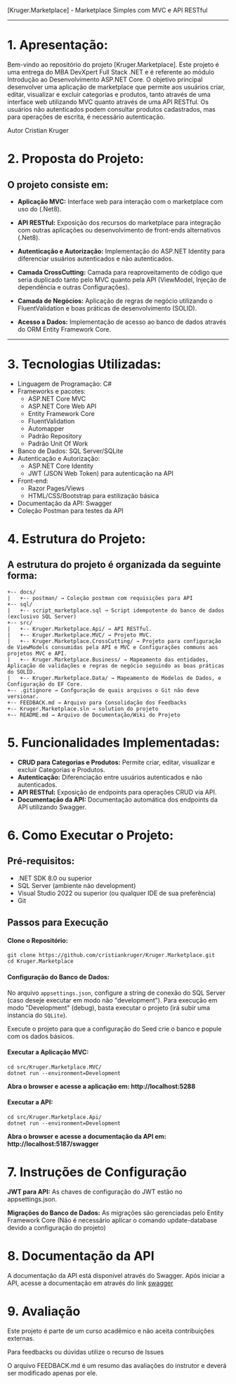
[Kruger.Marketplace] - Marketplace Simples com MVC e API RESTful

---

# 1. Apresentação:

Bem-vindo ao repositório do projeto [Kruger.Marketplace]. Este projeto é uma entrega do MBA DevXpert Full Stack .NET e é referente ao módulo Introdução ao Desenvolvimento ASP.NET Core. O objetivo principal desenvolver uma aplicação de marketplace que permite aos usuários criar, editar, visualizar e excluir categorias e produtos, tanto através de uma interface web utilizando MVC quanto através de uma API RESTful. Os usuários não autenticados podem consultar produtos cadastrados, mas para operações de escrita, é necessário autenticação.

Autor
Cristian Kruger


# 2. Proposta do Projeto:

## O projeto consiste em:

- **Aplicação MVC:** Interface web para interação com o marketplace com uso do (.Net8).

- **API RESTful:** Exposição dos recursos do marketplace para integração com outras aplicações ou desenvolvimento de front-ends alternativos (.Net8).

- **Autenticação e Autorização:** Implementação do ASP.NET Identity para diferenciar usuários autenticados e não autenticados.

- **Camada CrossCutting:** Camada para reaproveitamento de código que seria duplicado tanto pelo MVC quanto pela API (ViewModel, Injeção de dependência e outras Configurações).

- **Camada de Negócios:** Aplicação de regras de negócio utilizando o FluentValidation e boas práticas de desenvolvimento (SOLID).

- **Acesso a Dados:** Implementação de acesso ao banco de dados através do ORM Entity Framework Core.

---
# 3. Tecnologias Utilizadas:

- Linguagem de Programação: C#
- Frameworks e pacotes:
  - ASP.NET Core MVC
  - ASP.NET Core Web API
  - Entity Framework Core
  - FluentValidation
  - Automapper
  - Padrão Repository
  - Padrão Unit Of Work
- Banco de Dados: SQL Server/SQLite
- Autenticação e Autorização:
  - ASP.NET Core Identity
  - JWT (JSON Web Token) para autenticação na API
- Front-end:
  - Razor Pages/Views
  - HTML/CSS/Bootstrap para estilização básica
- Documentação da API: Swagger
- Coleção Postman para testes da API  

# 4. Estrutura do Projeto:
## A estrutura do projeto é organizada da seguinte forma:
```
+-- docs/
|   +-- postman/ → Coleção postman com requisições para API
+-- sql/ 
|   +-- script_marketplace.sql → Script idempotente do banco de dados (exclusivo SQL Server)
+-- src/
|   +-- Kruger.Marketplace.Api/ → API RESTful.
|   +-- Kruger.Marketplace.MVC/ → Projeto MVC.
|   +-- Kruger.Marketplace.CrossCutting/ → Projeto para configuração de ViewModels consumidas pela API e MVC e Configurações communs aos projetos MVC e API.
|   +-- Kruger.Marketplace.Business/ → Mapeamento das entidades, Aplicação de validações e regras de negócio seguindo as boas práticas do SOLID.
|   +-- Kruger.Marketplace.Data/ → Mapeamento de Modelos de Dados, e Configuração do EF Core.
+-- .gitignore → Confguração de quais arquivos o Git não deve versionar.
+-- FEEDBACK.md → Arquivo para Consolidação dos Feedbacks
+-- Kruger.Marketplace.sln → solution do projeto
+-- README.md → Arquivo de Documentação/Wiki do Projeto
```

# 5. Funcionalidades Implementadas:

- **CRUD para Categorias e Produtos:** Permite criar, editar, visualizar e excluir Categorias e Produtos.
- **Autenticação:** Diferenciação entre usuários autenticados e não autenticados.
- **API RESTful:** Exposição de endpoints para operações CRUD via API.
- **Documentação da API:** Documentação automática dos endpoints da API utilizando Swagger.

# 6. Como Executar o Projeto:

## Pré-requisitos:

- .NET SDK 8.0 ou superior
- SQL Server (ambiente não development)
- Visual Studio 2022 ou superior (ou qualquer IDE de sua preferência)
- Git

## Passos para Execução
#### Clone o Repositório:
```
git clone https://github.com/cristiankruger/Kruger.Marketplace.git
cd Kruger.Marketplace
``` 

#### Configuração do Banco de Dados:
  
No arquivo `appsettings.json`, configure a string de conexão do SQL Server (caso deseje executar em modo não "development"). Para execução em modo "Development" (debug), basta executar o projeto (irá subir uma instancia do `SQLite`).

Execute o projeto para que a configuração do Seed crie o banco e popule com os dados básicos.

#### Executar a Aplicação MVC:

```
cd src/Kruger.Marketplace.MVC/
dotnet run --environment=Development
```
**Abra o browser e acesse a aplicação em: http://localhost:5288**

#### Executar a API:
```
cd src/Kruger.Marketplace.Api/
dotnet run --environment=Development
```
**Abra o browser e acesse a documentação da API em: http://localhost:5187/swagger**
  
# 7. Instruções de Configuração

**JWT para API:** As chaves de configuração do JWT estão no appsettings.json.

**Migrações do Banco de Dados:** As migrações são gerenciadas pelo Entity Framework Core (Não é necessário aplicar o comando update-database devido a configuração do projeto)

# 8. Documentação da API

A documentação da API está disponível através do Swagger. Após iniciar a API, acesse a documentação em através do link [swagger](http://localhost:5187/swagger)

# 9. Avaliação

Este projeto é parte de um curso acadêmico e não aceita contribuições externas.

Para feedbacks ou dúvidas utilize o recurso de Issues

O arquivo FEEDBACK.md é um resumo das avaliações do instrutor e deverá ser modificado apenas por ele.